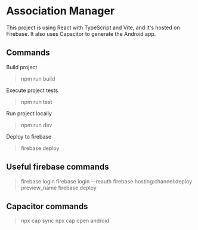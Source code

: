 # Association Manager
This project is using React with TypeScript and Vite, and it's hosted on Firebase. It also uses Capacitor to generate the Android app.


## Commands

Build project
> npm run build

Execute project tests
> npm run test

Run project locally
> npm run dev

Deploy to firebase
> firebase deploy

## Useful firebase commands
> firebase login
> firebase login --reauth
> firebase hosting:channel:deploy preview_name
> firebase deploy

## Capacitor commands
> npx cap sync 
> npx cap open android